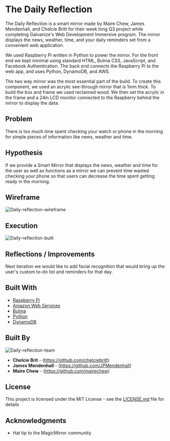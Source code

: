 # The Daily Reflection

The Daily Reflection is a smart mirror made by Maire Chew, James Mendenhall, and Chelcie Britt for their week long Q3 project while completing Galvanize's Web Development Immersive program. The mirror displays the news, weather, time, and your daily reminders set from a convenient web application.

We used Raspberry Pi written in Python to power the mirror. For the front end we kept minimal using standard HTML, Bulma CSS, JavaScript, and Facebook Authentication. The back end connects the Raspberry Pi to the web app, and uses Python, DynamoDB, and AWS.

The two way mirror was the most essential part of the build. To create this component, we used an acrylic see-through mirror that is 1mm thick. To build the box and frame we used reclaimed wood. We then set the acrylic in the frame and a 24in LCD monitor connected to the Raspberry behind the mirror to display the data.

## Problem
There is too much time spent checking your watch or phone in the morning for simple pieces of information like news, weather and time. 

## Hypothesis
If we provide a Smart Mirror that displays the news, weather and time for the user as well as functions as a mirror we can prevent time wasted checking your phone so that users can decrease the time spent getting ready in the morning.

## Wireframe
![Daily-reflection-wireframe](https://github.com/mairechew/The-Daily-Reflection-1/blob/master/daily-reflection-wireframe.png)

## Execution
![Daily-reflection-built](https://github.com/mairechew/The-Daily-Reflection-1/blob/master/mirror-image.png)

## Reflections / Improvements
Next iteration we would like to add facial recognition that would bring up the user's custom to-do list and reminders for that day. 

## Built With

* [Raspberry Pi](https://www.raspberrypi.org/)
* [Amazon Web Services](https://aws.amazon.com/)
* [Bulma](https://bulma.io/)
* [Python](https://www.python.org/)
* [DynamoDB](https://aws.amazon.com/dynamodb/)

## Built By

![Daily-reflection-team](https://github.com/mairechew/The-Daily-Reflection-1/blob/master/daily-reflection-team.png)

* **Chelcie Brit** - (https://github.com/chelciebritt)
* **James Mendenhall** - (https://github.com/JPMendenhall)
* **Maire Chew** - (https://github.com/mairechew)

## License

This project is licensed under the MIT License - see the [LICENSE.md](LICENSE.md) file for details

## Acknowledgments

* Hat tip to the MagicMirror community
